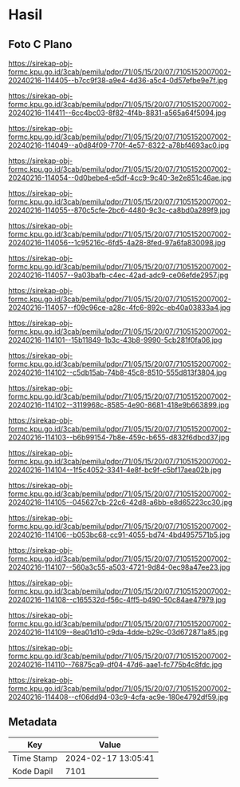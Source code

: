 # Hasil

## Foto C Plano

https://sirekap-obj-formc.kpu.go.id/3cab/pemilu/pdpr/71/05/15/20/07/7105152007002-20240216-114405--b7cc9f38-a9e4-4d36-a5c4-0d57efbe9e7f.jpg

https://sirekap-obj-formc.kpu.go.id/3cab/pemilu/pdpr/71/05/15/20/07/7105152007002-20240216-114411--6cc4bc03-8f82-4f4b-8831-a565a64f5094.jpg

https://sirekap-obj-formc.kpu.go.id/3cab/pemilu/pdpr/71/05/15/20/07/7105152007002-20240216-114049--a0d84f09-770f-4e57-8322-a78bf4693ac0.jpg

https://sirekap-obj-formc.kpu.go.id/3cab/pemilu/pdpr/71/05/15/20/07/7105152007002-20240216-114054--0d0bebe4-e5df-4cc9-9c40-3e2e851c46ae.jpg

https://sirekap-obj-formc.kpu.go.id/3cab/pemilu/pdpr/71/05/15/20/07/7105152007002-20240216-114055--870c5cfe-2bc6-4480-9c3c-ca8bd0a289f9.jpg

https://sirekap-obj-formc.kpu.go.id/3cab/pemilu/pdpr/71/05/15/20/07/7105152007002-20240216-114056--1c95216c-6fd5-4a28-8fed-97a6fa830098.jpg

https://sirekap-obj-formc.kpu.go.id/3cab/pemilu/pdpr/71/05/15/20/07/7105152007002-20240216-114057--9a03bafb-c4ec-42ad-adc9-ce06efde2957.jpg

https://sirekap-obj-formc.kpu.go.id/3cab/pemilu/pdpr/71/05/15/20/07/7105152007002-20240216-114057--f09c96ce-a28c-4fc6-892c-eb40a03833a4.jpg

https://sirekap-obj-formc.kpu.go.id/3cab/pemilu/pdpr/71/05/15/20/07/7105152007002-20240216-114101--15b11849-1b3c-43b8-9990-5cb281f0fa06.jpg

https://sirekap-obj-formc.kpu.go.id/3cab/pemilu/pdpr/71/05/15/20/07/7105152007002-20240216-114102--c5db15ab-74b8-45c8-8510-555d813f3804.jpg

https://sirekap-obj-formc.kpu.go.id/3cab/pemilu/pdpr/71/05/15/20/07/7105152007002-20240216-114102--3119968c-8585-4e90-8681-418e9b663899.jpg

https://sirekap-obj-formc.kpu.go.id/3cab/pemilu/pdpr/71/05/15/20/07/7105152007002-20240216-114103--b6b99154-7b8e-459c-b655-d832f6dbcd37.jpg

https://sirekap-obj-formc.kpu.go.id/3cab/pemilu/pdpr/71/05/15/20/07/7105152007002-20240216-114104--1f5c4052-3341-4e8f-bc9f-c5bf17aea02b.jpg

https://sirekap-obj-formc.kpu.go.id/3cab/pemilu/pdpr/71/05/15/20/07/7105152007002-20240216-114105--045627cb-22c6-42d8-a6bb-e8d65223cc30.jpg

https://sirekap-obj-formc.kpu.go.id/3cab/pemilu/pdpr/71/05/15/20/07/7105152007002-20240216-114106--b053bc68-cc91-4055-bd74-4bd4957571b5.jpg

https://sirekap-obj-formc.kpu.go.id/3cab/pemilu/pdpr/71/05/15/20/07/7105152007002-20240216-114107--560a3c55-a503-4721-9d84-0ec98a47ee23.jpg

https://sirekap-obj-formc.kpu.go.id/3cab/pemilu/pdpr/71/05/15/20/07/7105152007002-20240216-114108--c165532d-f56c-4ff5-b490-50c84ae47979.jpg

https://sirekap-obj-formc.kpu.go.id/3cab/pemilu/pdpr/71/05/15/20/07/7105152007002-20240216-114109--8ea01d10-c9da-4dde-b29c-03d672871a85.jpg

https://sirekap-obj-formc.kpu.go.id/3cab/pemilu/pdpr/71/05/15/20/07/7105152007002-20240216-114110--76875ca9-df04-47d6-aae1-fc775b4c8fdc.jpg

https://sirekap-obj-formc.kpu.go.id/3cab/pemilu/pdpr/71/05/15/20/07/7105152007002-20240216-114408--cf06dd94-03c9-4cfa-ac9e-180e4792df59.jpg


## Metadata

| Key        | Value               |
| ---------- | ------------------- |
| Time Stamp | 2024-02-17 13:05:41 |
| Kode Dapil | 7101                |



